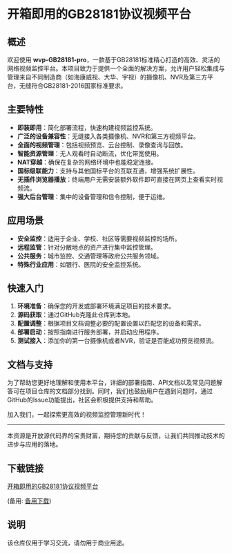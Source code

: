 # 开箱即用的GB28181协议视频平台

## 概述

欢迎使用 **wvp-GB28181-pro**，一款基于GB28181标准精心打造的高效、灵活的网络视频监控平台。本项目致力于提供一个全面的解决方案，允许用户轻松集成与管理来自不同制造商（如海康威视、大华、宇视）的摄像机、NVR及第三方平台，无缝符合GB28181-2016国家标准要求。

## 主要特性

- **即装即用**：简化部署流程，快速构建视频监控系统。
- **广泛的设备兼容性**：无缝接入各类摄像机、NVR和第三方视频平台。
- **全面的视频管理**：包括视频预览、云台控制、录像查询与回放。
- **智能资源管理**：无人观看时自动断流，优化带宽使用。
- **NAT穿越**：确保在复杂的网络环境中也能稳定连接。
- **国标级联能力**：支持与其他国标平台的互联互通，增强系统扩展性。
- **无插件浏览器播放**：终端用户无需安装额外软件即可直接在网页上查看实时视频流。
- **强大后台管理**：集中的设备管理和信令控制，便于运维。

## 应用场景

- **安全监控**：适用于企业、学校、社区等需要视频监控的场所。
- **远程监管**：针对分散地点的资产进行集中监控管理。
- **公共服务**：城市监控、交通管理等政府公共服务领域。
- **特殊行业应用**：如银行、医院的安全监控系统。

## 快速入门

1. **环境准备**：确保您的开发或部署环境满足项目的技术要求。
2. **源码获取**：通过GitHub克隆此仓库到本地。
3. **配置调整**：根据项目文档调整必要的配置设置以匹配您的设备和需求。
4. **部署启动**：按照指南进行服务部署，并启动应用程序。
5. **测试接入**：添加你的第一台摄像机或者NVR，验证是否能成功预览视频流。

## 文档与支持

为了帮助您更好地理解和使用本平台，详细的部署指南、API文档以及常见问题解答可在项目仓库的文档部分找到。同时，我们也鼓励用户在遇到问题时，通过GitHub的Issue功能提出，社区会积极提供支持和帮助。

加入我们，一起探索更高效的视频监控管理新时代！

---

本资源是开放源代码界的宝贵财富，期待您的贡献与反馈，让我们共同推动技术的进步与应用的落地。

## 下载链接
[开箱即用的GB28181协议视频平台](https://pan.quark.cn/s/845985635051) 

(备用: [备用下载](https://pan.baidu.com/s/1MpqDE9RmJSTSbaLkW2VNng?pwd=1234))

## 说明

该仓库仅用于学习交流，请勿用于商业用途。

